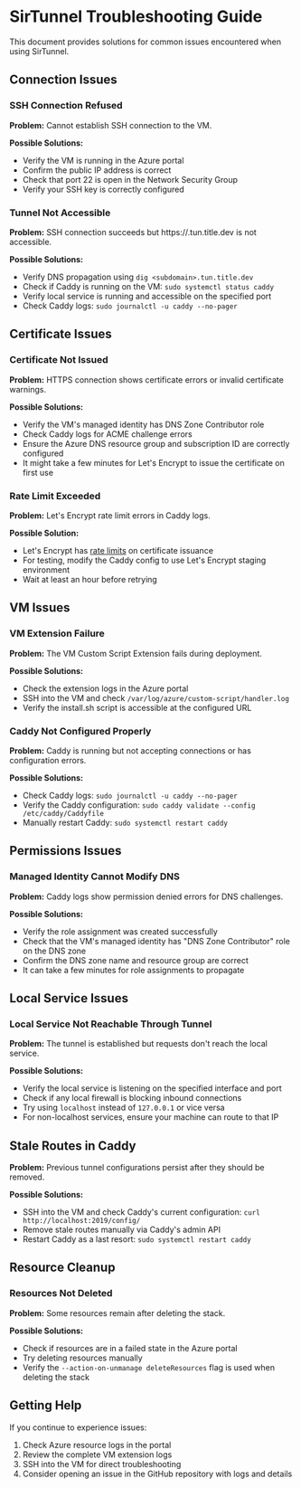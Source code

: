 # SirTunnel Troubleshooting Guide

This document provides solutions for common issues encountered when using SirTunnel.

## Connection Issues

### SSH Connection Refused

**Problem:** Cannot establish SSH connection to the VM.

**Possible Solutions:**
- Verify the VM is running in the Azure portal
- Confirm the public IP address is correct
- Check that port 22 is open in the Network Security Group
- Verify your SSH key is correctly configured

### Tunnel Not Accessible

**Problem:** SSH connection succeeds but https://<subdomain>.tun.title.dev is not accessible.

**Possible Solutions:**
- Verify DNS propagation using `dig <subdomain>.tun.title.dev`
- Check if Caddy is running on the VM: `sudo systemctl status caddy`
- Verify local service is running and accessible on the specified port
- Check Caddy logs: `sudo journalctl -u caddy --no-pager`

## Certificate Issues

### Certificate Not Issued

**Problem:** HTTPS connection shows certificate errors or invalid certificate warnings.

**Possible Solutions:**
- Verify the VM's managed identity has DNS Zone Contributor role
- Check Caddy logs for ACME challenge errors
- Ensure the Azure DNS resource group and subscription ID are correctly configured
- It might take a few minutes for Let's Encrypt to issue the certificate on first use

### Rate Limit Exceeded

**Problem:** Let's Encrypt rate limit errors in Caddy logs.

**Possible Solution:**
- Let's Encrypt has [rate limits](https://letsencrypt.org/docs/rate-limits/) on certificate issuance
- For testing, modify the Caddy config to use Let's Encrypt staging environment
- Wait at least an hour before retrying

## VM Issues

### VM Extension Failure

**Problem:** The VM Custom Script Extension fails during deployment.

**Possible Solutions:**
- Check the extension logs in the Azure portal
- SSH into the VM and check `/var/log/azure/custom-script/handler.log`
- Verify the install.sh script is accessible at the configured URL

### Caddy Not Configured Properly

**Problem:** Caddy is running but not accepting connections or has configuration errors.

**Possible Solutions:**
- Check Caddy logs: `sudo journalctl -u caddy --no-pager`
- Verify the Caddy configuration: `sudo caddy validate --config /etc/caddy/Caddyfile`
- Manually restart Caddy: `sudo systemctl restart caddy`

## Permissions Issues

### Managed Identity Cannot Modify DNS

**Problem:** Caddy logs show permission denied errors for DNS challenges.

**Possible Solutions:**
- Verify the role assignment was created successfully
- Check that the VM's managed identity has "DNS Zone Contributor" role on the DNS zone
- Confirm the DNS zone name and resource group are correct
- It can take a few minutes for role assignments to propagate

## Local Service Issues

### Local Service Not Reachable Through Tunnel

**Problem:** The tunnel is established but requests don't reach the local service.

**Possible Solutions:**
- Verify the local service is listening on the specified interface and port
- Check if any local firewall is blocking inbound connections
- Try using `localhost` instead of `127.0.0.1` or vice versa
- For non-localhost services, ensure your machine can route to that IP

## Stale Routes in Caddy

**Problem:** Previous tunnel configurations persist after they should be removed.

**Possible Solutions:**
- SSH into the VM and check Caddy's current configuration: `curl http://localhost:2019/config/`
- Remove stale routes manually via Caddy's admin API
- Restart Caddy as a last resort: `sudo systemctl restart caddy`

## Resource Cleanup

### Resources Not Deleted

**Problem:** Some resources remain after deleting the stack.

**Possible Solutions:**
- Check if resources are in a failed state in the Azure portal
- Try deleting resources manually
- Verify the `--action-on-unmanage deleteResources` flag is used when deleting the stack

## Getting Help

If you continue to experience issues:

1. Check Azure resource logs in the portal
2. Review the complete VM extension logs
3. SSH into the VM for direct troubleshooting
4. Consider opening an issue in the GitHub repository with logs and details
